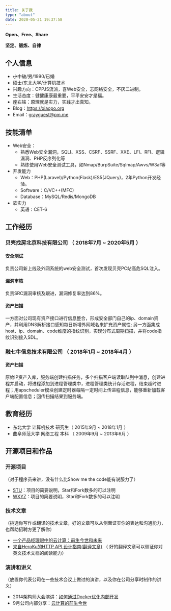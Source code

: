 ```yaml
---
title: 关于我
type: "about"
date: 2020-05-21 19:37:58
---
```

**Open、Free、Share**

**坚定、锻炼、自律**

## 个人信息
 - ~~小~~中破/男/1990/已婚
 - 硕士/东北大学/计算机技术
 - 兴趣方向：CPPJS流派，喜Web安全，志网络安全，不厌二进制。
 - 生活态度：健健康康最重要，平平安安才是福。
 - 座右铭：原理就是实力，实践才出真知。
 - Blog：https://xiaopo.org
 - Email：grayguest@pm.me


## 技能清单
- Web安全：
  - 熟悉Web安全漏洞，SQLI、XSS、CSRF、SSRF、XXE、LFI、RFI、逻辑漏洞、PHP反序列化等
  - 熟练使用Web安全测试工具，如Nmap/BurpSuite/Sqlmap/Awvs/W3af等
- 开发能力
  - Web：PHP(Laravel)/Python(Flask)/ES5(JQuery)，2年Python开发经验。
  - Software：C/VC++(MFC)
  - Database：MySQL/Redis/MongoDB
- 软实力
  - 英语：CET-6

## 工作经历

### 贝壳找房北京科技有限公司 （ 2018年7月 ~ 2020年5月 ）

#### 安全测试 
负责公司新上线及外网系统的web安全测试，首次发现贝壳PC站高危SQL注入。

#### 漏洞审核 
负责SRC漏洞审核及跟进，漏洞修复率达到86%。

#### 资产扫描
一方面对公司现有资产接口进行信息整合，形成安全部门自己的ip、domain资产，并利用DNS解析接口感知每日新增外网域名来扩充资产属性;
另一方面集成host、ip、domain、code维度的指纹识别，实现分布式周期扫描，并将code指纹识别接入SDL。

### 融七牛信息技术有限公司 （ 2018年1月 ~ 2018年4月 ）

#### 资产扫描
原始IP资产入库，服务端创建扫描任务，多个扫描客户端读取队列中消息，创建进程并启动，将进程添加到进程管理类中，进程管理类统计存活进程，结束超时进程；用apscheduler模块创建定时器每隔一定时间上传进程信息，能够重新加载客户端配置信息；回传扫描结果到服务端。

## 教育经历
- 东北大学	      计算机技术  研究生（ 2015年9月 ~ 2018年1月 ）
- 曲阜师范大学   网络工程      本科    （ 2009年9月 ~ 2013年6月 ）

## 开源项目和作品

### 开源项目
（对于程序员来讲，没有什么比Show me the code能有说服力了）

  - [STU](http://github.com/yourname/projectname)：项目的简要说明，Star和Fork数多的可以注明
  - [WXYZ](http://github.com/yourname/projectname)：项目的简要说明，Star和Fork数多的可以注明

### 技术文章

（挑选你写作或翻译的技术文章，好的文章可以从侧面证实你的表达和沟通能力，也帮助招聘方更了解你）

- [一个产品经理眼中的云计算：前生今世和未来](http://get.jobdeer.com/706.get)
- [来自HeroKu的HTTP API 设计指南(翻译文章)](http://get.jobdeer.com/343.get) （ 好的翻译文章可以侧证你对英文技术文档的阅读能力）

### 演讲和讲义

（放置你代表公司在一些技术会议上做过的演讲，以及你在公司分享时制作的讲义）

  - 2014架构师大会演讲：[如何通过Docker优化内部开发](http://ftqq.com)
  - 9月公司内部分享：[云计算的前生今世](http://ftqq.com)
